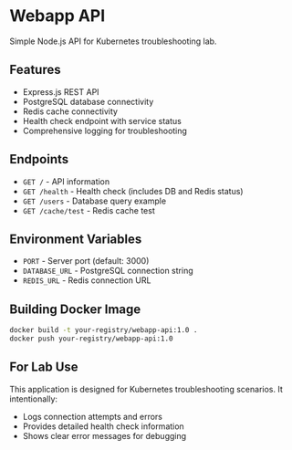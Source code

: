 # Webapp API

Simple Node.js API for Kubernetes troubleshooting lab.

## Features

- Express.js REST API
- PostgreSQL database connectivity
- Redis cache connectivity
- Health check endpoint with service status
- Comprehensive logging for troubleshooting

## Endpoints

- `GET /` - API information
- `GET /health` - Health check (includes DB and Redis status)
- `GET /users` - Database query example
- `GET /cache/test` - Redis cache test

## Environment Variables

- `PORT` - Server port (default: 3000)
- `DATABASE_URL` - PostgreSQL connection string
- `REDIS_URL` - Redis connection URL

## Building Docker Image

```bash
docker build -t your-registry/webapp-api:1.0 .
docker push your-registry/webapp-api:1.0
```

## For Lab Use

This application is designed for Kubernetes troubleshooting scenarios. It intentionally:
- Logs connection attempts and errors
- Provides detailed health check information
- Shows clear error messages for debugging
